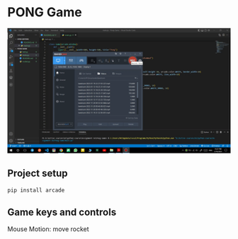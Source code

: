 # PONG Game
<img src="images/pong.gif">

## Project setup
```
pip install arcade
```
## Game keys and controls
Mouse Motion: move rocket<br />
